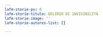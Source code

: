 ```yaml
---
lafm-storie-pv: 8
lafm-storie-titulo: DELIRIO DI INVISIBILITÀ
lafm-storie-image: ''
lafm-storie-autores-list: []

---
```

